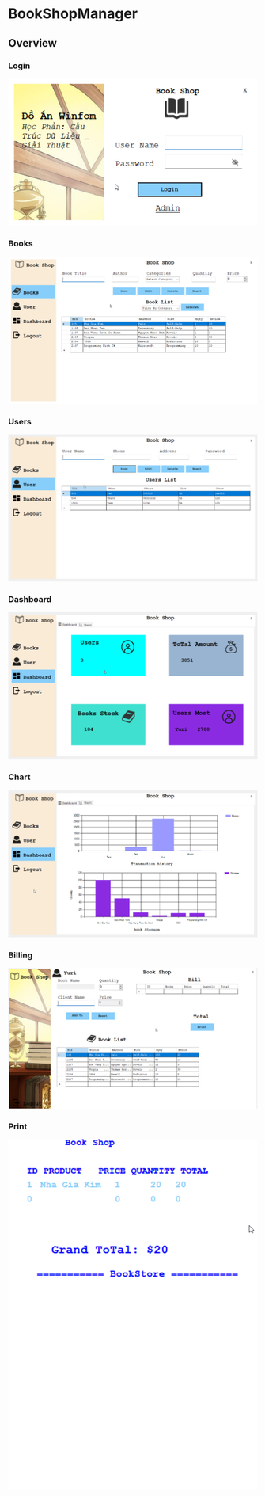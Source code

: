 # BookShopManager

## Overview

### Login

![Login](OverView/login.png)

### Books

![](OverView/Books.png)

### Users

![Users](OverView/User.png)

### Dashboard

![Dashboard](OverView/dashboard.png)

### Chart

![](OverView/chart.png)

### Billing

![Billing](OverView/Builling.png)

### Print

![Print](OverView/print.png)

